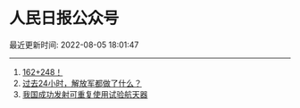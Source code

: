 # 人民日报公众号

最近更新时间: 2022-08-05 18:01:47

--- 
1. [162+248！](https://mp.weixin.qq.com/s/rdnoM0-Qu3OU9k66WJPYFA) 
2. [过去24小时，解放军都做了什么？](https://mp.weixin.qq.com/s/qF7wX12DqUlMEN86xb9Emg) 
3. [我国成功发射可重复使用试验航天器](https://mp.weixin.qq.com/s/KImWPKzAwPxl2spKiJIMmQ) 
